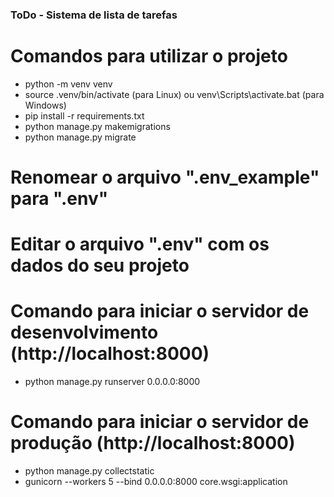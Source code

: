 ### ToDo - Sistema de lista de tarefas

# Comandos para utilizar o projeto
- python -m venv venv
- source .venv/bin/activate (para Linux) ou venv\Scripts\activate.bat (para Windows)
- pip install -r requirements.txt
- python manage.py makemigrations
- python manage.py migrate

# Renomear o arquivo ".env_example" para ".env"
# Editar o arquivo ".env" com os dados do seu projeto

# Comando para iniciar o servidor de desenvolvimento (http://localhost:8000)
- python manage.py runserver 0.0.0.0:8000

# Comando para iniciar o servidor de produção (http://localhost:8000)
- python manage.py collectstatic
- gunicorn --workers 5 --bind 0.0.0.0:8000 core.wsgi:application